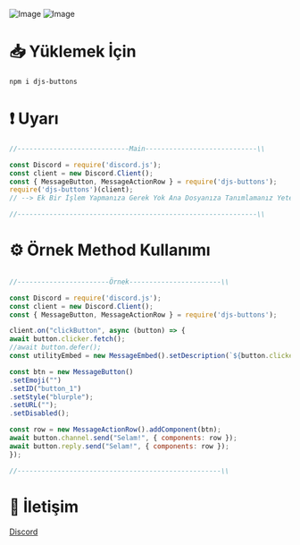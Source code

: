 ![Image](https://img.shields.io/npm/v/djs-buttons?style=flat-square&color=0091EA)
![Image](https://img.shields.io/npm/dt/djs-buttons.svg?style=flat-square&color=0091EA&maxAge=3600) 

#

# 📥 Yüklemek İçin
```npm
npm i djs-buttons
```

# ❗️ Uyarı
```javascript
//----------------------------Main----------------------------\\

const Discord = require('discord.js');
const client = new Discord.Client();
const { MessageButton, MessageActionRow } = require('djs-buttons');
require('djs-buttons')(client);
// --> Ek Bir İşlem Yapmanıza Gerek Yok Ana Dosyanıza Tanımlamanız Yeterli Olacaktır.

//------------------------------------------------------------\\
```

# ⚙️ Örnek Method Kullanımı
```javascript

//-----------------------Örnek-----------------------\\

const Discord = require('discord.js');
const client = new Discord.Client();
const { MessageButton, MessageActionRow } = require('djs-buttons');

client.on("clickButton", async (button) => {
await button.clicker.fetch();
//await button.defer();
const utilityEmbed = new MessageEmbed().setDescription(`${button.clicker.user.tag}`);

const btn = new MessageButton()
.setEmoji("")
.setID("button_1")
.setStyle("blurple");
.setURL("");
.setDisabled();

const row = new MessageActionRow().addComponent(btn);
await button.channel.send("Selam!", { components: row });
await button.reply.send("Selam!", { components: row });
});

//---------------------------------------------------\\
```

# 💬 İletişim
[Discord](https://discord.gg/rVnKDGcRKR) 
